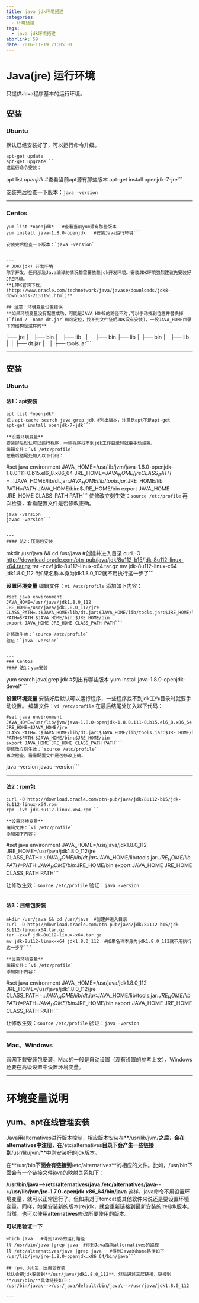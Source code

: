 ```yaml
---
title: java jdk环境搭建
categories:
  - 环境搭建
tags:
  - java jdk环境搭建
abbrlink: 59
date: 2016-11-19 21:05:01
---
```


# Java(jre) 运行环境
只提供Java程序基本的运行环境。


## 安装
### Ubuntu
默认已经安装好了，可以运行命令升级。
```
apt-get update
apt-get upgrate```
或运行命令安装：
```
apt list *openjdk*   #查看当前apt源有那些版本
apt-get install openjdk-7-jre```

安装完后检查一下版本：`java -version`

---
### Centos
```
yum list *openjdk*   #查看当前yum源有那些版本
yum install java-1.8.0-openjdk   #安装Java运行环境```

安装完后检查一下版本：`java -version`


---
# JDK(jdk) 开发环境
除了开发，任何涉及Java编译的情况都需要依赖jdk开发环境。安装JDK环境强烈建议先安装好JRE环境。
**[JDK官网下载](http://www.oracle.com/technetwork/java/javase/downloads/jdk8-downloads-2133151.html)**

## 注意：环境变量设置错误
**如果环境变量没有配置成功，可能是JAVA_HOME的路径不对,可以手动找到位置并替换掉(`find / -name dt.jar`即可定位，找不到文件证明JDK没有安装)，一般JAVA_HOME目录下的结构是这样的**
```
├── jre
│   ├── bin
│   ├── lib  
│    
├── bin
├── lib
│    ├── bin
│    ├── lib
│    │     ├── dt.jar
│    │     ├── tools.jar```

---
## 安装
### Ubuntu
#### 法1：apt安装
```
apt list *openjdk*    
或：apt-cache search java|grep jdk #列出版本，注意是apt不是apt-get
apt-get install openjdk-7-jdk```

**设置环境变量**
安装好后默认可以运行程序，一些程序找不到jdk工作目录时就要手动设置。
编辑文件：`vi /etc/profile`
在最后结尾处加入以下代码：
```
#set java environment
JAVA_HOME=/usr/lib/jvm/java-1.8.0-openjdk-1.8.0.111-0.b15.el6_8.x86_64
JRE_HOME=$JAVA_HOME/jre
CLASS_PATH=.:$JAVA_HOME/lib/dt.jar:$JAVA_HOME/lib/tools.jar:$JRE_HOME/lib
PATH=$PATH:$JAVA_HOME/bin:$JRE_HOME/bin
export JAVA_HOME JRE_HOME CLASS_PATH PATH```
使修改立刻生效：`source /etc/profile`
再次检查，看看配置文件是否修改正确。
```
java -version
javac -version```


---
#### 法2：压缩包安装
```
mkdir /usr/java && cd /usr/java  #创建并进入目录
curl -O http://download.oracle.com/otn-pub/java/jdk/8u112-b15/jdk-8u112-linux-x64.tar.gz
tar -zxvf jdk-8u112-linux-x64.tar.gz
mv jdk-8u112-linux-x64 jdk1.8.0_112  #如果名称本身为jdk1.8.0_112就不用执行这一步了```

**设置环境变量**
编辑文件：`vi /etc/profile`
添加如下内容：
```
#set java environment
JAVA_HOME=/usr/java/jdk1.8.0_112
JRE_HOME=/usr/java/jdk1.8.0_112/jre
CLASS_PATH=.:$JAVA_HOME/lib/dt.jar:$JAVA_HOME/lib/tools.jar:$JRE_HOME/lib
PATH=$PATH:$JAVA_HOME/bin:$JRE_HOME/bin
export JAVA_HOME JRE_HOME CLASS_PATH PATH```

让修改生效：`source /etc/profile`
验证：`java -version`


---
### Centos
#### 法1：yum安装
```
yum search java|grep jdk    #列出有哪些版本
yum install java-1.8.0-openjdk-devel*```

**设置环境变量**
安装好后默认可以运行程序，一些程序找不到jdk工作目录时就要手动设置。
编辑文件：`vi /etc/profile`
在最后结尾处加入以下代码：
```
#set java environment
JAVA_HOME=/usr/lib/jvm/java-1.8.0-openjdk-1.8.0.111-0.b15.el6_8.x86_64
JRE_HOME=$JAVA_HOME/jre
CLASS_PATH=.:$JAVA_HOME/lib/dt.jar:$JAVA_HOME/lib/tools.jar:$JRE_HOME/lib
PATH=$PATH:$JAVA_HOME/bin:$JRE_HOME/bin
export JAVA_HOME JRE_HOME CLASS_PATH PATH```
使修改立刻生效：`source /etc/profile`
再次检查，看看配置文件是否修改正确。
```
java -version
javac -version```

---

#### 法2：rpm包
```
curl -O http://download.oracle.com/otn-pub/java/jdk/8u112-b15/jdk-8u112-linux-x64.rpm
rpm -ivh jdk-8u112-linux-x64.rpm```

**设置环境变量**
编辑文件：`vi /etc/profile`
添加如下内容：
```
#set java environment
JAVA_HOME=/usr/java/jdk1.8.0_112
JRE_HOME=/usr/java/jdk1.8.0_112/jre
CLASS_PATH=.:$JAVA_HOME/lib/dt.jar:$JAVA_HOME/lib/tools.jar:$JRE_HOME/lib
PATH=$PATH:$JAVA_HOME/bin:$JRE_HOME/bin
export JAVA_HOME JRE_HOME CLASS_PATH PATH```

让修改生效：`source /etc/profile`
验证：`java -version`

---
#### 法3：压缩包安装
```
mkdir /usr/java && cd /usr/java  #创建并进入目录
curl -O http://download.oracle.com/otn-pub/java/jdk/8u112-b15/jdk-8u112-linux-x64.tar.gz
tar -zxvf jdk-8u112-linux-x64.tar.gz
mv jdk-8u112-linux-x64 jdk1.8.0_112  #如果名称本身为jdk1.8.0_112就不用执行这一步了```

**设置环境变量**
编辑文件：`vi /etc/profile`
添加如下内容：
```
#set java environment
JAVA_HOME=/usr/java/jdk1.8.0_112
JRE_HOME=/usr/java/jdk1.8.0_112/jre
CLASS_PATH=.:$JAVA_HOME/lib/dt.jar:$JAVA_HOME/lib/tools.jar:$JRE_HOME/lib
PATH=$PATH:$JAVA_HOME/bin:$JRE_HOME/bin
export JAVA_HOME JRE_HOME CLASS_PATH PATH```

让修改生效：`source /etc/profile`
验证：`java -version`

---

### Mac、Windows
官网下载安装包安装，Mac的一般是自动设置（没有设置的参考上文），Windows还要在高级设置中设置环境变量。



---
# 环境变量说明
## yum、apt在线管理安装
Java用alternatives进行版本控制，相应版本安装在**/usr/lib/jvm/**之后，会在alternatives中注册，在**/etc/alternatives**目录下会产生一些链接到**/usr/lib/jvm/**中刚安装好的jdk版本。

在**/usr/bin**下面会有链接到**/etc/alternatives**的相应的文件。比如，/usr/bin下面会有一个链接文件java的映射关系如下：

**/usr/bin/java**\-->**/etc/alternatives/java**
**/etc/alternatives/java**\-->**/usr/lib/jvm/jre-1.7.0-openjdk.x86_64/bin/java**
这样，java命令不用设置环境变量，就可以正常运行了。但如果对于tomcat或其他软件来说还是要设置环境变量。同样，如果安装新的版本jre/jdk，就会重新链接到最新安装的jre/jdk版本。当然，也可以使用**alternatives**修改所要使用的版本。

**可以用验证一下**
```
which java   #得到Java的运行路径
ll /usr/bin/java |grep java  #得到Java指向alternatives的路径
ll /etc/alternatives/java |grep java   #得到Java的home路径如下
/usr/lib/jvm/jre-1.8.0-openjdk.x86_64/bin/java```

## rpm、deb包、压缩包安装
默认会把jdk安装到**/usr/java/jdk1.8.0_112**，然后通过三层链接，链接到**/usr/bin/**具体链接如下：
/usr/bin/java\-->/usr/java/default/bin/java\-->/usr/java/jdk1.8.0_112

---

